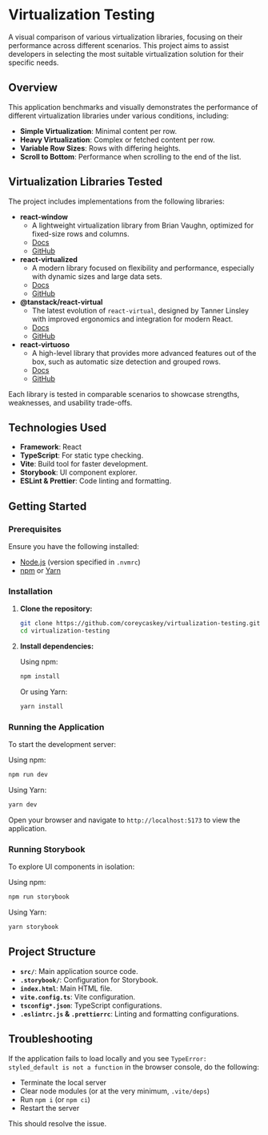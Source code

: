 # Virtualization Testing

A visual comparison of various virtualization libraries, focusing on their performance across different scenarios. This project aims to assist developers in selecting the most suitable virtualization solution for their specific needs.

## Overview

This application benchmarks and visually demonstrates the performance of different virtualization libraries under various conditions, including:

- **Simple Virtualization**: Minimal content per row.
- **Heavy Virtualization**: Complex or fetched content per row.
- **Variable Row Sizes**: Rows with differing heights.
- **Scroll to Bottom**: Performance when scrolling to the end of the list.

## Virtualization Libraries Tested

The project includes implementations from the following libraries:

- **react-window**
  - A lightweight virtualization library from Brian Vaughn, optimized for fixed-size rows and columns.
  - [Docs](https://react-window.now.sh/)
  - [GitHub](https://github.com/bvaughn/react-window)
- **react-virtualized**
  - A modern library focused on flexibility and performance, especially with dynamic sizes and large data sets.
  - [Docs](http://bvaughn.github.io/react-virtualized/)
  - [GitHub](https://github.com/bvaughn/react-virtualized)
- **@tanstack/react-virtual**
  - The latest evolution of `react-virtual`, designed by Tanner Linsley with improved ergonomics and integration for modern React.
  - [Docs](https://tanstack.com/virtual/latest/docs/introduction)
  - [GitHub](https://github.com/tanstack/virtual)
- **react-virtuoso**
  - A high-level library that provides more advanced features out of the box, such as automatic size detection and grouped rows.
  - [Docs](https://virtuoso.dev/)
  - [GitHub](https://github.com/petyosi/react-virtuoso)

Each library is tested in comparable scenarios to showcase strengths, weaknesses, and usability trade-offs.

## Technologies Used

- **Framework**: React
- **TypeScript**: For static type checking.
- **Vite**: Build tool for faster development.
- **Storybook**: UI component explorer.
- **ESLint & Prettier**: Code linting and formatting.

## Getting Started

### Prerequisites

Ensure you have the following installed:

- [Node.js](https://nodejs.org/) (version specified in `.nvmrc`)
- [npm](https://www.npmjs.com/) or [Yarn](https://yarnpkg.com/)

### Installation

1. **Clone the repository:**

   ```bash
   git clone https://github.com/coreycaskey/virtualization-testing.git
   cd virtualization-testing
   ```

2. **Install dependencies:**

   Using npm:

   ```bash
   npm install
   ```

   Or using Yarn:

   ```bash
   yarn install
   ```

### Running the Application

To start the development server:

Using npm:

```bash
npm run dev
```

Using Yarn:

```bash
yarn dev
```

Open your browser and navigate to `http://localhost:5173` to view the application.

### Running Storybook

To explore UI components in isolation:

Using npm:

```bash
npm run storybook
```

Using Yarn:

```bash
yarn storybook
```

## Project Structure

- **`src/`**: Main application source code.
- **`.storybook/`**: Configuration for Storybook.
- **`index.html`**: Main HTML file.
- **`vite.config.ts`**: Vite configuration.
- **`tsconfig*.json`**: TypeScript configurations.
- **`.eslintrc.js` & `.prettierrc`**: Linting and formatting configurations.

## Troubleshooting

If the application fails to load locally and you see `TypeError: styled_default is not a function` in the browser console, do the following:

- Terminate the local server
- Clear node modules (or at the very minimum, `.vite/deps`)
- Run `npm i` (or `npm ci`)
- Restart the server

This should resolve the issue.
